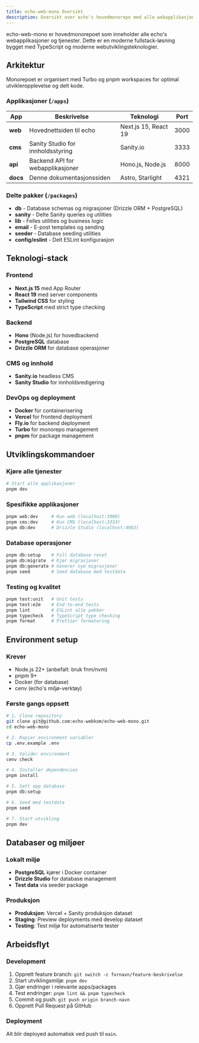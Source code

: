 ```yaml
---
title: echo-web-mono Oversikt
description: Oversikt over echo's hovedmonorepo med alle webapplikasjoner og tjenester.
---
```


echo-web-mono er hovedmonorepoet som inneholder alle echo's webapplikasjoner og tjenester. Dette er en moderne fullstack-løsning bygget med TypeScript og moderne webutviklingsteknologier.

## Arkitektur

Monorepoet er organisert med Turbo og pnpm workspaces for optimal utvikleropplevelse og delt kode.

### Applikasjoner (`/apps`)

| App      | Beskrivelse                       | Teknologi            | Port |
| -------- | --------------------------------- | -------------------- | ---- |
| **web**  | Hovednettsiden til echo           | Next.js 15, React 19 | 3000 |
| **cms**  | Sanity Studio for innholdsstyring | Sanity.io            | 3333 |
| **api**  | Backend API for webapplikasjoner  | Hono.js, Node.js     | 8000 |
| **docs** | Denne dokumentasjonssiden         | Astro, Starlight     | 4321 |

### Delte pakker (`/packages`)

- **db** - Database schemas og migrasjoner (Drizzle ORM + PostgreSQL)
- **sanity** - Delte Sanity queries og utilities
- **lib** - Felles utilities og business logic
- **email** - E-post templates og sending
- **seeder** - Database seeding utilities
- **config/eslint** - Delt ESLint konfigurasjon

## Teknologi-stack

### Frontend

- **Next.js 15** med App Router
- **React 19** med server components
- **Tailwind CSS** for styling
- **TypeScript** med strict type checking

### Backend

- **Hono** (Node.js) for hovedbackend
- **PostgreSQL** database
- **Drizzle ORM** for database operasjoner

### CMS og innhold

- **Sanity.io** headless CMS
- **Sanity Studio** for innholdsredigering

### DevOps og deployment

- **Docker** for containerisering
- **Vercel** for frontend deployment
- **Fly.io** for backend deployment
- **Turbo** for monorepo management
- **pnpm** for package management

## Utviklingskommandoer

### Kjøre alle tjenester

```bash
# Start alle applikasjoner
pnpm dev
```

### Spesifikke applikasjoner

```bash
pnpm web:dev     # Kun web (localhost:3000)
pnpm cms:dev     # Kun CMS (localhost:3333)
pnpm db:dev      # Drizzle Studio (localhost:4983)
```

### Database operasjoner

```bash
pnpm db:setup    # Full database reset
pnpm db:migrate  # Kjør migrasjoner
pnpm db:generate # Generer nye migrasjoner
pnpm seed        # Seed database med testdata
```

### Testing og kvalitet

```bash
pnpm test:unit   # Unit tests
pnpm test:e2e    # End-to-end tests
pnpm lint        # ESLint alle pakker
pnpm typecheck   # TypeScript type checking
pnpm format      # Prettier formatering
```

## Environment setup

### Krever

- Node.js 22+ (anbefalt: bruk fnm/nvm)
- pnpm 9+
- Docker (for database)
- cenv (echo's miljø-verktøy)

### Første gangs oppsett

```bash
# 1. Clone repository
git clone git@github.com:echo-webkom/echo-web-mono.git
cd echo-web-mono

# 2. Kopier environment variabler
cp .env.example .env

# 3. Valider environment
cenv check

# 4. Installer dependencies
pnpm install

# 5. Sett opp database
pnpm db:setup

# 6. Seed med testdata
pnpm seed

# 7. Start utvikling
pnpm dev
```

## Databaser og miljøer

### Lokalt miljø

- **PostgreSQL** kjører i Docker container
- **Drizzle Studio** for database management
- **Test data** via seeder package

### Produksjon

- **Produksjon**: Vercel + Sanity produksjon dataset
- **Staging**: Preview deployments med develop dataset
- **Testing**: Test miljø for automatiserte tester

## Arbeidsflyt

### Development

1. Opprett feature branch: `git switch -c fornavn/feature-beskrivelse`
2. Start utviklingsmiljø: `pnpm dev`
3. Gjør endringer i relevante apps/packages
4. Test endringer: `pnpm lint && pnpm typecheck`
5. Commit og push: `git push origin branch-navn`
6. Opprett Pull Request på GitHub

### Deployment

Alt blir deployed automatisk ved push til `main`.
